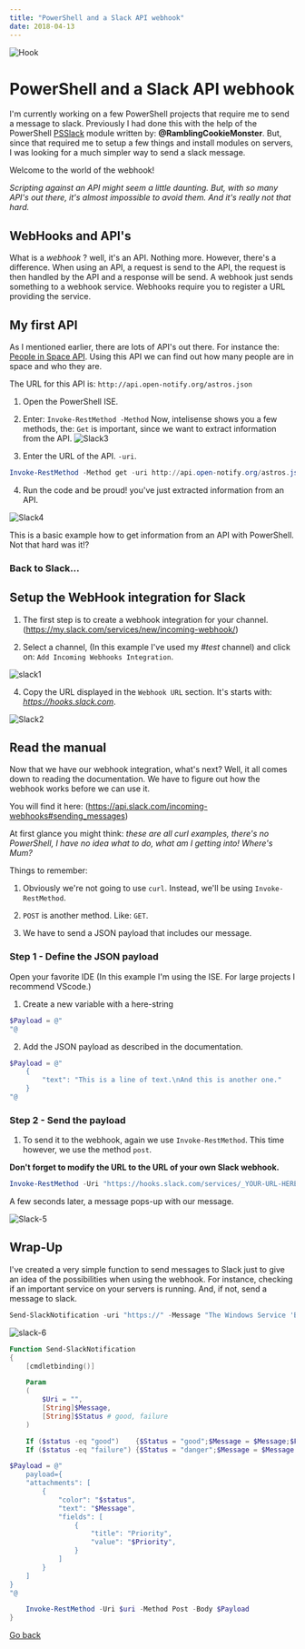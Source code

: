 ```yaml
---
title: "PowerShell and a Slack API webhook"
date: 2018-04-13
---
```


![Hook](https://images.pexels.com/photos/358454/pexels-photo-358454.jpeg?cs=srgb&dl=bay-beach-boat-358454.jpg&fm=jpg)

# PowerShell and a Slack API webhook

I'm currently working on a few PowerShell projects that require me to send a message to slack. Previously I had done this with the help of the PowerShell [PSSlack](http://ramblingcookiemonster.github.io/PSSlack/) module written by: __@RamblingCookieMonster__. But, since that required me to setup a few things and install modules on servers, I was looking for a much simpler way to send a slack message.

Welcome to the world of the webhook!

_Scripting against an API might seem a little daunting. But, with so many API's out there, it's almost impossible to avoid them. And it's really not that hard._

## WebHooks and API's

What is a _webhook_ ? well, it's an API. Nothing more. However, there's a difference. When using an API, a request is send to the API, the request is then handled by the API and a response will be send. A webhook just sends something to a webhook service. Webhooks require you to register a URL providing the service.

## My first API

As I mentioned earlier, there are lots of API's out there. For instance the: [People in Space API](http://open-notify.org/Open-Notify-API/People-In-Space/). Using this API we can find out how many people are in space and who they are. 

The URL for this API is: ```http://api.open-notify.org/astros.json```

1. Open the PowerShell ISE.

2. Enter: ```Invoke-RestMethod -Method```
Now, intelisense shows you a few methods, the: ```Get``` is important, since we want to extract information from the API.
![Slack3](https://codeinblue.files.wordpress.com/2018/04/slack-3.png)

3. Enter the URL of the API. ```-uri```.

```powershell
Invoke-RestMethod -Method get -uri http://api.open-notify.org/astros.json)
```

4. Run the code and be proud! you've just extracted information from an API.

![Slack4](https://codeinblue.files.wordpress.com/2018/04/slack-4.png)

This is a basic example how to get information from an API with PowerShell. Not that hard was it!?

### Back to Slack...

## Setup the WebHook integration for Slack

1. The first step is to create a webhook integration for your channel. (https://my.slack.com/services/new/incoming-webhook/)

3. Select a channel, (In this example I've used my _#test_ channel) and click on: ```Add Incoming Webhooks Integration```.

![slack1](https://codeinblue.files.wordpress.com/2018/04/slack-1.png)

4. Copy the URL displayed in the ```Webhook URL``` section. It's starts with: _https://hooks.slack.com_.

![Slack2](https://codeinblue.files.wordpress.com/2018/04/slack-2.png)

## Read the manual 

Now that we have our webhook integration, what's next? 
Well, it all comes down to reading the documentation. We have to figure out how the webhook works before we can use it.

You will find it here: (https://api.slack.com/incoming-webhooks#sending_messages)

At first glance you might think: _these are all _curl_ examples, there's no PowerShell, I have no idea what to do, what am I getting into! Where's Mum?_

Things to remember: 
1. Obviously we're not going to use ```curl```. Instead, we'll be using ```Invoke-RestMethod```.

2. ```POST``` is another method. Like: ```GET```.

3. We have to send a JSON payload that includes our message.

### Step 1 - Define the JSON payload

Open your favorite IDE (In this example I'm using the ISE. For large projects I recommend VScode.)

1. Create a new variable with a here-string

```powershell
$Payload = @"
"@
```

2. Add the JSON payload as described in the documentation.

```powershell
$Payload = @"
    {
        "text": "This is a line of text.\nAnd this is another one."
    }
"@
```

### Step 2 - Send the payload

1. To send it to the webhook, again we use ```Invoke-RestMethod```. This time however, we use the method ```post```.

__Don't forget to modify the URL to the URL of your own Slack webhook.__

```powershell
Invoke-RestMethod -Uri "https://hooks.slack.com/services/_YOUR-URL-HERE_" -Method Post -Body $Payload
```

A few seconds later, a message pops-up with our message.

![Slack-5](https://codeinblue.files.wordpress.com/2018/04/slack-5.png)

## Wrap-Up

I've created a very simple function to send messages to Slack just to give an idea of the possibilities when using the webhook. For instance, checking if an important service on your servers is running. And, if not, send a message to slack.

```powershell
Send-SlackNotification -uri "https://" -Message "The Windows Service 'Bits' is stopped on: Server001" -Status failure
```

![slack-6](https://codeinblue.files.wordpress.com/2018/04/slack-6.png)

```powershell
Function Send-SlackNotification
{
    [cmdletbinding()]

    Param
    (
        $Uri = "",
        [String]$Message,
        [String]$Status # good, failure
    )

    If ($status -eq "good")    {$Status = "good";$Message = $Message;$Priority = "Low"}
    If ($status -eq "failure") {$Status = "danger";$Message = $Message;$Priority = "High"}

$Payload = @"
    payload={
    "attachments": [
        {
            "color": "$status",
            "text": "$Message",
            "fields": [
                {
                    "title": "Priority",
                    "value": "$Priority",
                }
            ]
        }
    ]
}
"@

    Invoke-RestMethod -Uri $uri -Method Post -Body $Payload
}
```

[Go back](https://mufana.github.io/blog)
